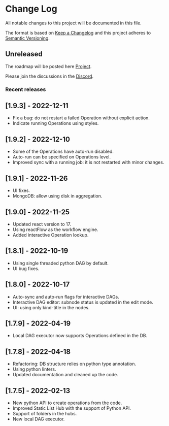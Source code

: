 # Change Log
All notable changes to this project will be documented in this file.

The format is based on [Keep a Changelog](http://keepachangelog.com/)
and this project adheres to [Semantic Versioning](http://semver.org/).

## Unreleased

The roadmap will be posted here [Project](https://github.com/plynx-team/plynx/projects).

Please join the discussions in the [Discord](https://discord.gg/ZC3wY2J).

### Recent releases

## [1.9.3] - 2022-12-11

- Fix a bug: do not restart a failed Operation without explicit action.
- Indicate running Operations using styles.

## [1.9.2] - 2022-12-10

- Some of the Operations have auto-run disabled.
- Auto-run can be specified on Operations level.
- Improved sync with a running job: it is not restarted with minor changes.

## [1.9.1] - 2022-11-26

- UI fixes.
- MongoDB: allow using disk in aggregation.

## [1.9.0] - 2022-11-25

- Updated react version to 17.
- Using reactFlow as the workflow engine.
- Added interactive Operation lookup.

## [1.8.1] - 2022-10-19

- Using single threaded python DAG by default.
- UI bug fixes.

## [1.8.0] - 2022-10-17

- Auto-sync and auto-run flags for interactive DAGs.
- Interactive DAG editor: subnode status is updated in the edit mode.
- UI: using only kind-title in the nodes.

## [1.7.9] - 2022-04-19

- Local DAG executor now supports Operations defined in the DB.

## [1.7.8] - 2022-04-18

- Refactoring: DB structure relies on python type annotation.
- Using python linters.
- Updated documentation and cleaned up the code.

## [1.7.5] - 2022-02-13

- New python API to create operations from the code.
- Improved Static List Hub with the support of Python API.
- Support of folders in the hubs.
- New local DAG executor.
